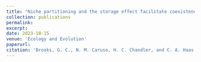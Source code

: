 ```yaml
---
title: "Niche partitioning and the storage effect facilitate coexistence in an amphibian community"
collection: publications
permalink: 
excerpt:
date: 2023-10-15
venue: 'Ecology and Evolution'
paperurl: 
citation: 'Brooks, G. C., N. M. Caruso, H. C. Chandler, and C. A. Haas. 2023. Niche partitioning and the storage effect facilitate coexistence in an amphibian community. <i>Ecology and Evolution</i> 13:e10629. https://doi.org/10.1002/ece3.10629'
---
```

